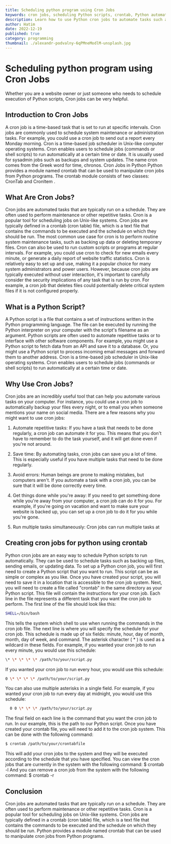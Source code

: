 ```yaml
---
title: Scheduling python program using Cron Jobs
keywords: cron jobs, scheduling Python scripts, crontab, Python automation, cron job scheduling, Python script scheduling, cron job syntax, Python scheduler, cron job examples, Python scheduling script
description: Learn how to use Python cron jobs to automate tasks such as system maintenance, backups, and other repetitive tasks. Discover the power of cron jobs and learn how to create your own cron job scheduler with this comprehensive guide.
author: Hatim
date: 2022-12-19
published: true
category: programming
thumbnail: ./alexandr-podvalny-6qPMneModlM-unsplash.jpg
---
```


# Scheduling python program using Cron Jobs

Whether you are a website owner or just someone who needs to schedule
execution of Python scripts, Cron jobs can be very helpful.

## Introduction to Cron Jobs

A cron job is a time-based task that is set to run at specific intervals. Cron jobs are commonly used to schedule system maintenance or administration tasks. For example, you could use a cron job to send out a report every Monday morning. Cron is a time-based job scheduler in Unix-like computer operating systems. Cron enables users to schedule jobs (commands or shell scripts) to run automatically at a certain time or date. It is usually used for sysadmin jobs such as backups and system updates. The name cron comes from the Greek word for time, chronos. Cron Jobs in Python Python provides a module named crontab that can be used to manipulate cron jobs from Python programs. The crontab module consists of two classes: CronTab and CronItem .

## What Are Cron Jobs?

Cron jobs are automated tasks that are typically run on a schedule. They are often used to perform maintenance or other repetitive tasks. Cron is a popular tool for scheduling jobs on Unix-like systems. Cron jobs are typically defined in a crontab (cron table) file, which is a text file that contains the commands to be executed and the schedule on which they should be run. The most common use case for cron is to perform routine system maintenance tasks, such as backing up data or deleting temporary files. Cron can also be used to run custom scripts or programs at regular intervals. For example, you could use cron to check for new emails every minute, or generate a daily report of website traffic statistics. Cron is relatively easy to set up and use, making it a popular choice for many system administrators and power users. However, because cron jobs are typically executed without user interaction, it\'s important to carefully consider the security implications of any task that is run by cron. For example, a cron job that deletes files could potentially delete critical system files if it is not configured properly.

## What is a Python Script?

A Python script is a file that contains a set of instructions written in the Python programming language. The file can be executed by running the Python interpreter on your computer with the script\'s filename as an argument. Python scripts are often used to automate repetitive tasks or to interface with other software components. For example, you might use a Python script to fetch data from an API and save it to a database. Or, you might use a Python script to process incoming email messages and forward them to another address. Cron is a time-based job scheduler in Unix-like operating systems. Cron enables users to schedule jobs (commands or shell scripts) to run automatically at a certain time or
date.

## Why Use Cron Jobs?

Cron jobs are an incredibly useful tool that can help you automate various tasks on your computer. For instance, you could use a cron job to automatically backup your files every night, or to email you when someone mentions your name on social media. There are a few reasons why you might want to use cron jobs:

1. Automate repetitive tasks: If you have a task that needs to be done regularly, a cron job can automate it for you. This means that you don\'t have to remember to do the task yourself, and it will get done even if you\'re not around. 
 
2.  Save time: By automating tasks, cron jobs can save you a lot of time. This is especially useful if you have multiple tasks that need to be done regularly. 


3.  Avoid errors: Human beings are prone to making mistakes, but computers aren\'t. If you automate a task with a cron job, you can be sure that it will be done correctly every time. 
 
4. Get things done while you\'re away: If you need to get something done while you\'re away from your computer, a cron job can do it for you. For example, if you\'re going on vacation and want to make sure your website is backed up, you can set up a cron job to do it for you while you\'re gone. 


5. Run multiple tasks simultaneously: Cron jobs can run multiple tasks at

## Creating cron jobs for python using crontab

Python cron jobs are an easy way to schedule Python scripts to run automatically. They can be used to schedule tasks such as backing up files, sending emails, or updating data. To set up a Python cron job, you will first need to create a Python script that you want to run. This script can be as simple or complex as you like. Once you have created your script, you will need to save it in a location that is accessible to the cron job system. Next, you will need to create a file called \"crontab\" in the same directory as your Python script. This file will contain the instructions for your cron job. Each line in the file represents a different task that you want the cron job to perform. The first line of the file should look like this: 

```bash
SHELL=/bin/bash
```


 This tells the system which shell to use when running the commands in the cron job file. The next line is where you will specify the schedule for your cron job. This schedule is made up of six fields: minute, hour, day of month, month, day of week, and command. The asterisk character ( \* ) is used as a wildcard in these fields. For example, if you wanted your cron job to run every minute, you would use this schedule: 

 ```bash
 \* \* \* \* \* /path/to/your/script.py 
 ```
 
 If you wanted your cron job to run every hour, you would use this schedule: 

 ```bash
 0 \* \* \* \* /path/to/your/script.py 
 ```
 You can also use multiple asterisks in a single field. For example, if you wanted your cron job to run every day at midnight, you would use this schedule:

```bash 
  0 0 \* \* \* /path/to/your/script.py
```
 The final field on each line is the command that you want the cron job to run. In our example, this is the path to our Python script. Once you have created your crontab file, you will need to add it to the cron job system. This can be done with the following command: 

 ```bash
 $ crontab /path/to/your/crontabfile 
 ```
 
 This will add your cron jobs to the system and they will be executed according to the schedule that you have specified. You can view the cron jobs that are currently in the system with the following command: \$ crontab -l And you can remove a cron job from the system with the following command: \$ crontab -r


## Conclusion

Cron jobs are automated tasks that are typically run on a schedule. They are often used to perform maintenance or other repetitive tasks. Cron is a popular tool for scheduling jobs on Unix-like systems. Cron jobs are typically defined in a crontab (cron table) file, which is a text file that contains the commands to be executed and the schedule on which they should be run. Python provides a module named crontab that can be used to manipulate cron jobs from Python programs.